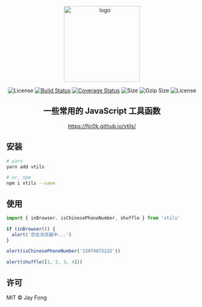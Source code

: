 <p align="center"><img width="200" src="https://raw.githubusercontent.com/fjc0k/vtils/master/logo.png" alt="logo"></p>

<p align="center"><img src="https://badgen.net/npm/v/vtils" alt="License"> <a href="https://travis-ci.org/fjc0k/vtils"><img src="https://travis-ci.org/fjc0k/vtils.svg?branch=master" alt="Build Status"></a> <a href="https://codecov.io/gh/fjc0k/vtils"><img src="https://codecov.io/gh/fjc0k/vtils/branch/master/graph/badge.svg" alt="Coverage Status"></a> <img src="https://badgen.net/badgesize/normal/https://unpkg.com/vtils/lib/vtils.min.js" alt="Size"> <img src="https://badgen.net/badgesize/gzip/https://unpkg.com/vtils/lib/vtils.min.js" alt="Gzip Size"> <img src="https://badgen.net/github/license/fjc0k/vtils" alt="License"></p>

<h2 align="center">一些常用的 JavaScript 工具函数</h2>

<p align="center">
  <a href="https://fjc0k.github.io/vtils/">https://fjc0k.github.io/vtils/</a>
</p>

## 安装

```bash
# yarn
yarn add vtils

# or, npm
npm i vtils --save
```

## 使用

```js
import { inBrowser, isChinesePhoneNumber, shuffle } from 'vtils'

if (inBrowser()) {
  alert('您在浏览器中...')
}

alert(isChinesePhoneNumber('15974872222'))

alert(shuffle([1, 2, 3, 4]))
```

## 许可

MIT ©️ Jay Fong


